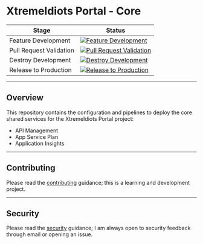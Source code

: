 # XtremeIdiots Portal - Core

| Stage                   | Status                                                                                                                                                                                                                           |
| ----------------------- | -------------------------------------------------------------------------------------------------------------------------------------------------------------------------------------------------------------------------------- |
| Feature Development     | [![Feature Development](https://github.com/frasermolyneux/portal-core/actions/workflows/feature-development.yml/badge.svg)](https://github.com/frasermolyneux/portal-core/actions/workflows/feature-development.yml)             |
| Pull Request Validation | [![Pull Request Validation](https://github.com/frasermolyneux/portal-core/actions/workflows/pull-request-validation.yml/badge.svg)](https://github.com/frasermolyneux/portal-core/actions/workflows/pull-request-validation.yml) |
| Destroy Development     | [![Destroy Development](https://github.com/frasermolyneux/portal-core/actions/workflows/destroy-development.yml/badge.svg)](https://github.com/frasermolyneux/portal-core/actions/workflows/destroy-development.yml)             |
| Release to Production   | [![Release to Production](https://github.com/frasermolyneux/portal-core/actions/workflows/release-to-production.yml/badge.svg)](https://github.com/frasermolyneux/portal-core/actions/workflows/release-to-production.yml)       |

---

## Overview

This repository contains the configuration and pipelines to deploy the core shared services for the XtremeIdiots Portal project: 

* API Management
* App Service Plan
* Application Insights

---

## Contributing

Please read the [contributing](CONTRIBUTING.md) guidance; this is a learning and development project.

---

## Security

Please read the [security](SECURITY.md) guidance; I am always open to security feedback through email or opening an issue.
